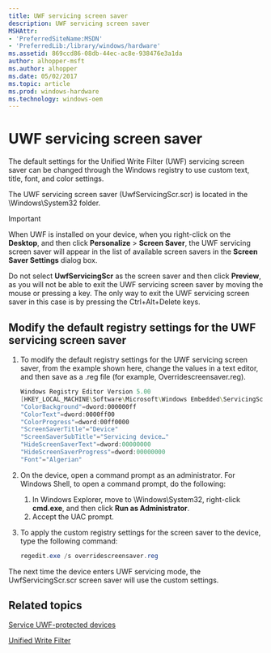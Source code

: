 ```yaml
---
title: UWF servicing screen saver
description: UWF servicing screen saver
MSHAttr:
- 'PreferredSiteName:MSDN'
- 'PreferredLib:/library/windows/hardware'
ms.assetid: 869ccd86-08db-44ec-ac8e-938476e3a1da
author: alhopper-msft
ms.author: alhopper
ms.date: 05/02/2017
ms.topic: article
ms.prod: windows-hardware
ms.technology: windows-oem
---
```

# UWF servicing screen saver

The default settings for the Unified Write Filter (UWF) servicing screen saver can be changed through the Windows registry to use custom text, title, font, and color settings.

The UWF servicing screen saver (UwfServicingScr.scr) is located in the \\Windows\\System32 folder.

> [!Important]
> When UWF is installed on your device, when you right-click on the **Desktop**, and then click **Personalize** &gt; **Screen Saver**, the UWF servicing screen saver will appear in the list of available screen savers in the **Screen Saver Settings** dialog box.

Do not select **UwfServicingScr** as the screen saver and then click **Preview**, as you will not be able to exit the UWF servicing screen saver by moving the mouse or pressing a key. The only way to exit the UWF servicing screen saver in this case is by pressing the Ctrl+Alt+Delete keys.

## Modify the default registry settings for the UWF servicing screen saver

1. To modify the default registry settings for the UWF servicing screen saver, from the example shown here, change the values in a text editor, and then save as a .reg file (for example, Overridescreensaver.reg).

   ```powershell
   Windows Registry Editor Version 5.00
   [HKEY_LOCAL_MACHINE\Software\Microsoft\Windows Embedded\ServicingScreenSaver]
   "ColorBackground"=dword:000000ff
   "ColorText"=dword:0000ff00
   "ColorProgress"=dword:00ff0000
   "ScreenSaverTitle"="Device"
   "ScreenSaverSubTitle"="Servicing device…"
   "HideScreenSaverText"=dword:00000000
   "HideScreenSaverProgress"=dword:00000000
   "Font"="Algerian"
   ```

1. On the device, open a command prompt as an administrator. For Windows Shell, to open a command prompt, do the following:
   1. In Windows Explorer, move to \\Windows\\System32, right-click **cmd.exe**, and then click **Run as Administrator**.
   1. Accept the UAC prompt.
1. To apply the custom registry settings for the screen saver to the device, type the following command:

   ```powershell
   regedit.exe /s overridescreensaver.reg
   ```

The next time the device enters UWF servicing mode, the UwfServicingScr.scr screen saver will use the custom settings.

## Related topics

[Service UWF-protected devices](service-uwf-protected-devices.md)

[Unified Write Filter](unified-write-filter.md)
